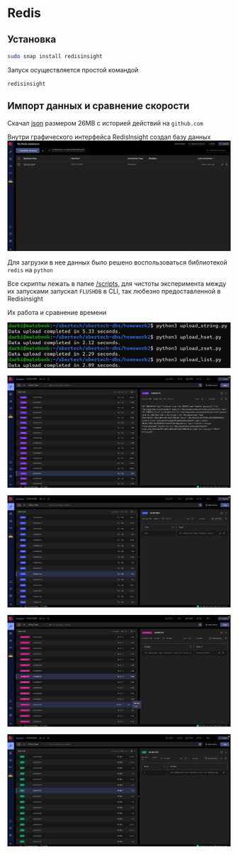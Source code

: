 # Redis

## Установка

```bash
sudo snap install redisinsight
```
Запуск осуществляется простой командой 
```bash
redisinsight
```

## Импорт данных и сравнение скорости

Скачал [json](https://github.com/tdarbinyan/sbertech-dbs/blob/main/homework2/large-file.json) размером 26MB с историей действий на `github.com`

Внутри графического интерфейса RedisInsight создал базу данных
![alt image](https://github.com/tdarbinyan/sbertech-dbs/blob/main/homework2/images/image1.png?raw=true)

Для загрузки в нее данных было решено воспользоваться библиотекой ```redis``` на ```python```

Все скрипты лежать в папке [/scripts](https://github.com/tdarbinyan/sbertech-dbs/blob/main/homework2/scripts), для чистоты эксперимента между их запусками запускал ```FLUSHDB``` в CLI, так любезно предоставленной в Redisinsight

Их работа и сравнение времени

![alt image](https://github.com/tdarbinyan/sbertech-dbs/blob/main/homework2/images/image2.jpg?raw=true)

![alt image](https://github.com/tdarbinyan/sbertech-dbs/blob/main/homework2/images/image3.png?raw=true)

![alt image](https://github.com/tdarbinyan/sbertech-dbs/blob/main/homework2/images/image4.png?raw=true)

![alt image](https://github.com/tdarbinyan/sbertech-dbs/blob/main/homework2/images/image5.png?raw=true)

![alt image](https://github.com/tdarbinyan/sbertech-dbs/blob/main/homework2/images/image6.png?raw=true)